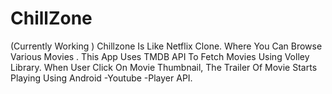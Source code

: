 # ChillZone
 (Currently Working ) Chillzone Is Like Netflix Clone. Where You Can Browse Various Movies . This  App Uses TMDB API To Fetch Movies Using Volley Library. When User Click On Movie Thumbnail, The Trailer Of Movie Starts Playing Using Android -Youtube -Player API. 
